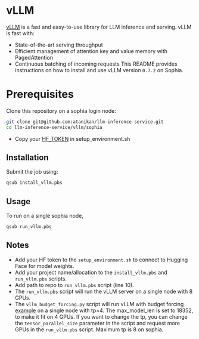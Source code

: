 # vLLM
[vLLM](https://vllm.readthedocs.io/en/latest/) is a fast and easy-to-use library for LLM inference and serving.
vLLM is fast with:
* State-of-the-art serving throughput
* Efficient management of attention key and value memory with PagedAttention
* Continuous batching of incoming requests
This README provides instructions on how to install and use vLLM version `0.7.2` on Sophia.


# Prerequisites

Clone this repository on a sophia login node:
```bash
git clone git@github.com:atanikan/llm-inference-service.git
cd llm-inference-service/vllm/sophia
```

* Copy your [HF_TOKEN](https://huggingface.co/docs/hub/en/security-tokens) in setup_environment.sh

## Installation

Submit the job using:
```bash
qsub install_vllm.pbs
```

## Usage

To run on a single sophia node,

```bash
qsub run_vllm.pbs
```


## Notes
* Add your HF token to the `setup_environment.sh` to connect to Hugging Face for model weights.
* Add your project name/allocation to the `install_vllm.pbs` and `run_vllm.pbs` scripts.
* Add path to repo to `run_vllm.pbs` script (line 10).
* The `run_vllm.pbs` script will run the vLLM server on a single node with 8 GPUs.
* The `vllm_budget_forcing.py` script will run vLLM with budget forcing [example](https://github.com/simplescaling/s1) on a single node with tp=4. The max_model_len is set to 18352, to make it fit on 4 GPUs. If you want to change the tp, you can change the `tensor_parallel_size` parameter in the script and request more GPUs in the `run_vllm.pbs` script. Maximum tp is 8 on sophia.




